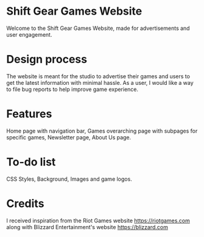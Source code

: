 # Shift Gear Games Website
Welcome to the Shift Gear Games Website, made for advertisements and user engagement.
# Design process
The website is meant for the studio to advertise their games and users to get the latest information with minimal hassle.
As a user, I would like a way to file bug reports to help improve game experience.
# Features
Home page with navigation bar,
Games overarching page with subpages for specific games,
Newsletter page,
About Us page.
# To-do list
CSS Styles,
Background,
Images and game logos.
# Credits
I received inspiration from the Riot Games website https://riotgames.com along with Blizzard Entertainment's website https://blizzard.com
